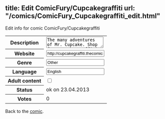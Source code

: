 title: Edit ComicFury/Cupcakegraffiti
url: "/comics/ComicFury_Cupcakegraffiti_edit.html"
---
Edit info for comic ComicFury/Cupcakegraffiti

<form name="comic" action="http://gaepostmail.appengine.com/comic" name="post">
<table class="comicinfo">
<tr>
<th>Description</th><td><textarea name="description">The many adventures of Mr. Cupcake. Shop for Cupcake Graffiti on ETSY!! http://www.etsy.com/shop/sodapopcomics</textarea></td>
</tr>
<tr>
<th>Website</th><td><input type="text" name="url" value="http://cupcakegraffiti.thecomicseries.com/"/></td>
</tr>
<tr>
<th>Genre</th><td><input type="text" name="genre" value="Other"/></td>
</tr>
<tr>
<th>Language</th><td><input type="text" name="language" value="English"/></td>
</tr>
<tr>
<th>Adult content</th><td><input type="checkbox" name="adult" value="adult" /></td>
</tr>
<tr>
<th>Status</th><td>ok on 23.04.2013</td>
</tr>
<tr>
<th>Votes</th><td>0</div></td>
</tr>
</table>
</form>

Back to the [comic](/comics/ComicFury_Cupcakegraffiti.html).
